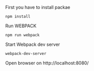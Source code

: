 First you have to install packae

    npm install

Run WEBPACK

    npm run webpack

Start Webpack dev server

    webpack-dev-server


Open browser on http://localhost:8080/